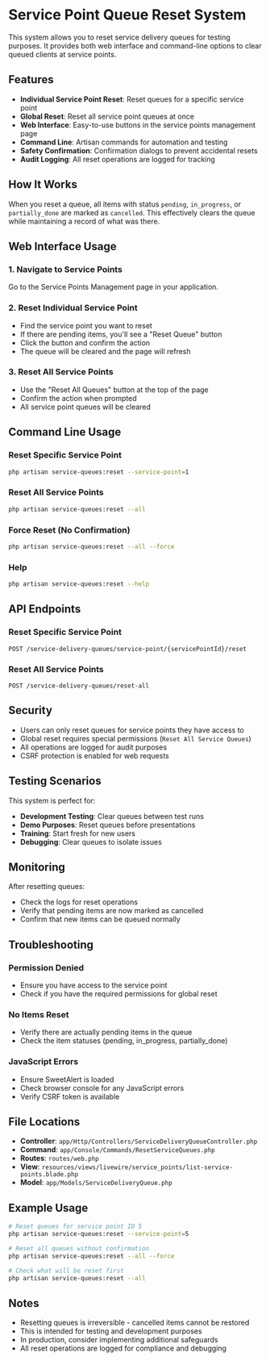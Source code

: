 # Service Point Queue Reset System

This system allows you to reset service delivery queues for testing purposes. It provides both web interface and command-line options to clear queued clients at service points.

## Features

- **Individual Service Point Reset**: Reset queues for a specific service point
- **Global Reset**: Reset all service point queues at once
- **Web Interface**: Easy-to-use buttons in the service points management page
- **Command Line**: Artisan commands for automation and testing
- **Safety Confirmation**: Confirmation dialogs to prevent accidental resets
- **Audit Logging**: All reset operations are logged for tracking

## How It Works

When you reset a queue, all items with status `pending`, `in_progress`, or `partially_done` are marked as `cancelled`. This effectively clears the queue while maintaining a record of what was there.

## Web Interface Usage

### 1. Navigate to Service Points
Go to the Service Points Management page in your application.

### 2. Reset Individual Service Point
- Find the service point you want to reset
- If there are pending items, you'll see a "Reset Queue" button
- Click the button and confirm the action
- The queue will be cleared and the page will refresh

### 3. Reset All Service Points
- Use the "Reset All Queues" button at the top of the page
- Confirm the action when prompted
- All service point queues will be cleared

## Command Line Usage

### Reset Specific Service Point
```bash
php artisan service-queues:reset --service-point=1
```

### Reset All Service Points
```bash
php artisan service-queues:reset --all
```

### Force Reset (No Confirmation)
```bash
php artisan service-queues:reset --all --force
```

### Help
```bash
php artisan service-queues:reset --help
```

## API Endpoints

### Reset Specific Service Point
```
POST /service-delivery-queues/service-point/{servicePointId}/reset
```

### Reset All Service Points
```
POST /service-delivery-queues/reset-all
```

## Security

- Users can only reset queues for service points they have access to
- Global reset requires special permissions (`Reset All Service Queues`)
- All operations are logged for audit purposes
- CSRF protection is enabled for web requests

## Testing Scenarios

This system is perfect for:
- **Development Testing**: Clear queues between test runs
- **Demo Purposes**: Reset queues before presentations
- **Training**: Start fresh for new users
- **Debugging**: Clear queues to isolate issues

## Monitoring

After resetting queues:
- Check the logs for reset operations
- Verify that pending items are now marked as cancelled
- Confirm that new items can be queued normally

## Troubleshooting

### Permission Denied
- Ensure you have access to the service point
- Check if you have the required permissions for global reset

### No Items Reset
- Verify there are actually pending items in the queue
- Check the item statuses (pending, in_progress, partially_done)

### JavaScript Errors
- Ensure SweetAlert is loaded
- Check browser console for any JavaScript errors
- Verify CSRF token is available

## File Locations

- **Controller**: `app/Http/Controllers/ServiceDeliveryQueueController.php`
- **Command**: `app/Console/Commands/ResetServiceQueues.php`
- **Routes**: `routes/web.php`
- **View**: `resources/views/livewire/service_points/list-service-points.blade.php`
- **Model**: `app/Models/ServiceDeliveryQueue.php`

## Example Usage

```bash
# Reset queues for service point ID 5
php artisan service-queues:reset --service-point=5

# Reset all queues without confirmation
php artisan service-queues:reset --all --force

# Check what will be reset first
php artisan service-queues:reset --all
```

## Notes

- Resetting queues is irreversible - cancelled items cannot be restored
- This is intended for testing and development purposes
- In production, consider implementing additional safeguards
- All reset operations are logged for compliance and debugging














